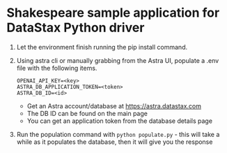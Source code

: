 # Shakespeare sample application for DataStax Python driver

1. Let the environment finish running the pip install command.
2. Using astra cli or manually grabbing from the Astra UI, populate a .env file with the following items.

   ```
   OPENAI_API_KEY=<key>
   ASTRA_DB_APPLICATION_TOKEN=<token>
   ASTRA_DB_ID=<id>
   ```

   - Get an Astra account/database at https://astra.datastax.com
   - The DB ID can be found on the main page
   - You can get an application token from the database details page

3. Run the population command with `python populate.py` - this will take a while as it populates the database, then it will give you the response
